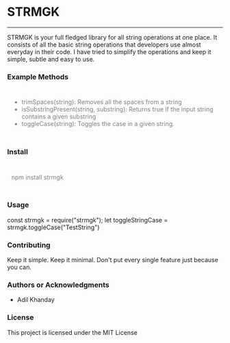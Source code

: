 <h1>STRMGK</h1>

<hr />

<p>
  STRMGK is your full fledged library for all string operations at one place. It
  consists of all the basic string operations that developers use almost
  everyday in their code. I have tried to simplify the operations and keep it
  simple, subtle and easy to use.
</p>

<h3>Example Methods</h3>
<div style="color: grey; padding:10px">
  <ul>
    <li>trimSpaces(string): Removes all the spaces from a string</li>
    <li>
      isSubstringPresent(string, substring): Returns true if the input string
      contains a given substring
    </li>
    <li>toggleCase(string): Toggles the case in a given string.</li>
  </ul>
</div>

<h3>Install</h3>
<div style="color:grey; padding:10px"><p>npm install strmgk</p></div>

<h3>Usage</h3>

<p>
  const strmgk = require("strmgk"); let toggleStringCase =
  strmgk.toggleCase("TestString")
</p>

<h3>Contributing</h3>
Keep it simple. Keep it minimal. Don't put every single feature just because you
can.

<h3>Authors or Acknowledgments</h3>
<ul>
  <li>Adil Khanday</li>
</ul>

<h3>License</h3>

This project is licensed under the MIT License
